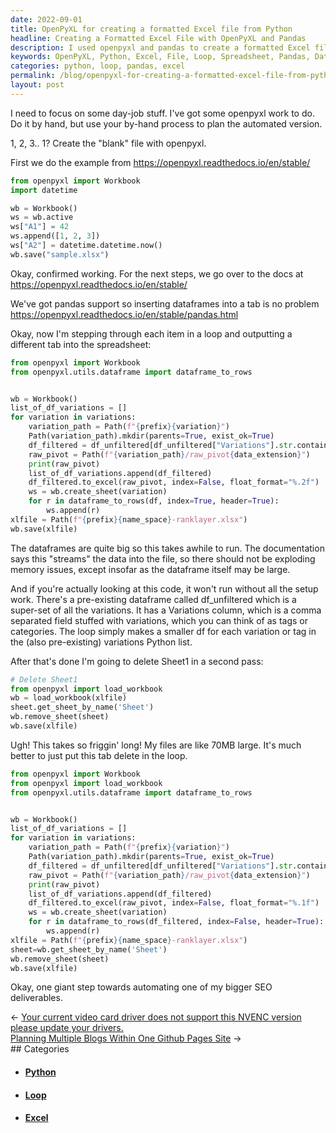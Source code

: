 ```yaml
---
date: 2022-09-01
title: OpenPyXL for creating a formatted Excel file from Python
headline: Creating a Formatted Excel File with OpenPyXL and Pandas
description: I used openpyxl and pandas to create a formatted Excel file from Python. I stepped through each item in a loop and outputted a different tab into the spreadsheet, and then finished the task by deleting. Read my blog post to find out how I did it!
keywords: OpenPyXL, Python, Excel, File, Loop, Spreadsheet, Pandas, Dataframes, Documentation, Delete
categories: python, loop, pandas, excel
permalink: /blog/openpyxl-for-creating-a-formatted-excel-file-from-python/
layout: post
---
```



I need to focus on some day-job stuff. I've got some openpyxl work to do. Do it
by hand, but use your by-hand process to plan the automated version.

1, 2, 3.. 1? Create the "blank" file with openpyxl.

First we do the example from https://openpyxl.readthedocs.io/en/stable/

```python
from openpyxl import Workbook
import datetime

wb = Workbook()
ws = wb.active
ws["A1"] = 42
ws.append([1, 2, 3])
ws["A2"] = datetime.datetime.now()
wb.save("sample.xlsx")
```

Okay, confirmed working. For the next steps, we go over to the docs at
https://openpyxl.readthedocs.io/en/stable/

We've got pandas support so inserting dataframes into a tab is no problem
https://openpyxl.readthedocs.io/en/stable/pandas.html

Okay, now I'm stepping through each item in a loop and outputting a different
tab into the spreadsheet:

```python
from openpyxl import Workbook
from openpyxl.utils.dataframe import dataframe_to_rows


wb = Workbook()
list_of_df_variations = []
for variation in variations:
    variation_path = Path(f"{prefix}{variation}")
    Path(variation_path).mkdir(parents=True, exist_ok=True)
    df_filtered = df_unfiltered[df_unfiltered["Variations"].str.contains(variation)]
    raw_pivot = Path(f"{variation_path}/raw_pivot{data_extension}")
    print(raw_pivot)
    list_of_df_variations.append(df_filtered)
    df_filtered.to_excel(raw_pivot, index=False, float_format="%.2f")
    ws = wb.create_sheet(variation)
    for r in dataframe_to_rows(df, index=True, header=True):
        ws.append(r)
xlfile = Path(f"{prefix}{name_space}-ranklayer.xlsx")
wb.save(xlfile)
```

The dataframes are quite big so this takes awhile to run. The documentation
says this "streams" the data into the file, so there should not be exploding
memory issues, except insofar as the dataframe itself may be large.

And if you're actually looking at this code, it won't run without all the setup
work. There's a pre-existing dataframe called df_unfiltered which is a
super-set of all the variations. It has a Variations column, which is a comma
separated field stuffed with variations, which you can think of as tags or
categories. The loop simply makes a smaller df for each variation or tag in the
(also pre-existing) variations Python list.

After that's done I'm going to delete Sheet1 in a second pass:

```python
# Delete Sheet1
from openpyxl import load_workbook
wb = load_workbook(xlfile)
sheet.get_sheet_by_name('Sheet')
wb.remove_sheet(sheet)
wb.save(xlfile)
```

Ugh! This takes so friggin' long! My files are like 70MB large. It's much
better to just put this tab delete in the loop.

```python
from openpyxl import Workbook
from openpyxl import load_workbook
from openpyxl.utils.dataframe import dataframe_to_rows


wb = Workbook()
list_of_df_variations = []
for variation in variations:
    variation_path = Path(f"{prefix}{variation}")
    Path(variation_path).mkdir(parents=True, exist_ok=True)
    df_filtered = df_unfiltered[df_unfiltered["Variations"].str.contains(variation)]
    raw_pivot = Path(f"{variation_path}/raw_pivot{data_extension}")
    print(raw_pivot)
    list_of_df_variations.append(df_filtered)
    df_filtered.to_excel(raw_pivot, index=False, float_format="%.1f")
    ws = wb.create_sheet(variation)
    for r in dataframe_to_rows(df_filtered, index=False, header=True):
        ws.append(r)
xlfile = Path(f"{prefix}{name_space}-ranklayer.xlsx")
sheet=wb.get_sheet_by_name('Sheet')
wb.remove_sheet(sheet)
wb.save(xlfile)
```

Okay, one giant step towards automating one of my bigger SEO deliverables.


<div class="post-nav"><div class="post-nav-prev"><span class="arrow">&larr;&nbsp;</span><a href="/blog/your-current-video-card-driver-does-not-support-this-nvenc-version-please-update-your-drivers">Your current video card driver does not support this NVENC version please update your drivers.</a></div><div class="post-nav-next"><a href="/blog/planning-multiple-blogs-within-one-github-pages-site">Planning Multiple Blogs Within One Github Pages Site</a><span class="arrow">&nbsp;&rarr;</span></div></div>
## Categories

<ul>
<li><h4><a href='/python/'>Python</a></h4></li>
<li><h4><a href='/loop/'>Loop</a></h4></li>
<li><h4><a href='/excel/'>Excel</a></h4></li></ul>